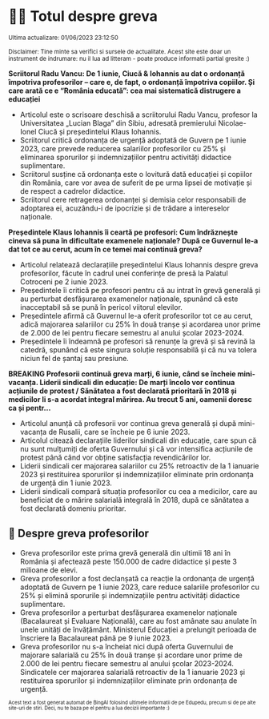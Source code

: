 # 👩‍🏫 Totul despre greva
<sub>Ultima actualizare: 01/06/2023 23:12:50</sub>

<sub>Disclaimer: Tine minte sa verifici si sursele de actualitate. Acest site este doar un instrument de indrumare: nu il lua ad litteram - poate produce informatii partial gresite :)</sub>

**Scriitorul Radu Vancu: De 1 iunie, Ciucă & Iohannis au dat o ordonanță împotriva profesorilor – care e, de fapt, o ordonanță împotriva copiilor. Și care arată ce e “România educată”: cea mai sistematică distrugere a educației**

- Articolul este o scrisoare deschisă a scriitorului Radu Vancu, profesor la Universitatea „Lucian Blaga” din Sibiu, adresată premierului Nicolae-Ionel Ciucă și președintelui Klaus Iohannis.
- Scriitorul critică ordonanța de urgență adoptată de Guvern pe 1 iunie 2023, care prevede reducerea salariilor profesorilor cu 25% și eliminarea sporurilor și indemnizațiilor pentru activități didactice suplimentare.
- Scriitorul susține că ordonanța este o lovitură dată educației și copiilor din România, care vor avea de suferit de pe urma lipsei de motivație și de respect a cadrelor didactice.
- Scriitorul cere retragerea ordonanței și demisia celor responsabili de adoptarea ei, acuzându-i de ipocrizie și de trădare a intereselor naționale.

**Președintele Klaus Iohannis îi ceartă pe profesori: Cum îndrăznește cineva să puna în dificultate examenele naționale? După ce Guvernul le-a dat tot ce au cerut, acum în ce temei mai continuă greva?**

- Articolul relatează declarațiile președintelui Klaus Iohannis despre greva profesorilor, făcute în cadrul unei conferințe de presă la Palatul Cotroceni pe 2 iunie 2023.
- Președintele îi critică pe profesori pentru că au intrat în grevă generală și au perturbat desfășurarea examenelor naționale, spunând că este inacceptabil să se pună în pericol viitorul elevilor.
- Președintele afirmă că Guvernul le-a oferit profesorilor tot ce au cerut, adică majorarea salariilor cu 25% în două tranșe și acordarea unor prime de 2.000 de lei pentru fiecare semestru al anului școlar 2023-2024.
- Președintele îi îndeamnă pe profesori să renunțe la grevă și să revină la catedră, spunând că este singura soluție responsabilă și că nu va tolera niciun fel de șantaj sau presiune.

**BREAKING Profesorii continuă greva marți, 6 iunie, când se încheie mini-vacanța. Liderii sindicali din educație: De marți încolo vor continua acțiunile de protest / Sănătatea a fost declarată prioritară în 2018 și medicilor li s-a acordat integral mărirea. Au trecut 5 ani, oamenii doresc ca și pentr...**

- Articolul anunță că profesorii vor continua greva generală și după mini-vacanța de Rusalii, care se încheie pe 6 iunie 2023.
- Articolul citează declarațiile liderilor sindicali din educație, care spun că nu sunt mulțumiți de oferta Guvernului și că vor intensifica acțiunile de protest până când vor obține satisfacția revendicărilor lor.
- Liderii sindicali cer majorarea salariilor cu 25% retroactiv de la 1 ianuarie 2023 și restituirea sporurilor și indemnizațiilor eliminate prin ordonanța de urgență din 1 iunie 2023.
- Liderii sindicali compară situația profesorilor cu cea a medicilor, care au beneficiat de o mărire salarială integrală în 2018, după ce sănătatea a fost declarată domeniu prioritar.

## 🏫 Despre greva profesorilor

- Greva profesorilor este prima grevă generală din ultimii 18 ani în România și afectează peste 150.000 de cadre didactice și peste 3 milioane de elevi.
- Greva profesorilor a fost declanșată ca reacție la ordonanța de urgență adoptată de Guvern pe 1 iunie 2023, care reduce salariile profesorilor cu 25% și elimină sporurile și indemnizațiile pentru activități didactice suplimentare.
- Greva profesorilor a perturbat desfășurarea examenelor naționale (Bacalaureat și Evaluare Națională), care au fost amânate sau anulate în unele unități de învățământ. Ministerul Educației a prelungit perioada de înscriere la Bacalaureat până pe 9 iunie 2023.
- Greva profesorilor nu s-a încheiat nici după oferta Guvernului de majorare salarială cu 25% în două tranșe și acordare unor prime de 2.000 de lei pentru fiecare semestru al anului școlar 2023-2024. Sindicatele cer majorarea salarială retroactiv de la 1 ianuarie 2023 și restituirea sporurilor și indemnizațiilor eliminate prin ordonanța de urgență.


<sub><sub>Acest text a fost generat automat de BingAI folosind ultimele informatii de pe Edupedu, precum si de pe alte site-uri de stiri. Deci, nu te baza pe el pentru a lua decizii importante :)</sub></sub>